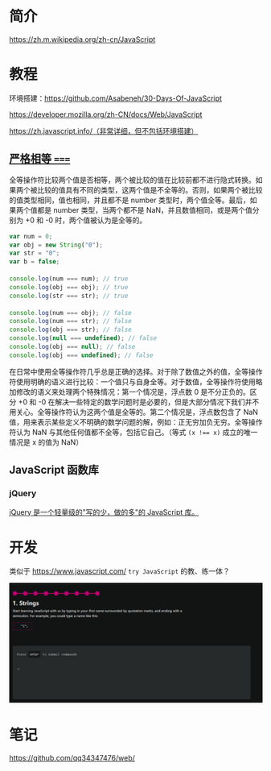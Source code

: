# 简介

https://zh.m.wikipedia.org/zh-cn/JavaScript

# 教程

环境搭建：https://github.com/Asabeneh/30-Days-Of-JavaScript

https://developer.mozilla.org/zh-CN/docs/Web/JavaScript

https://zh.javascript.info/（非常详细，但不包括环境搭建）

## [严格相等 `===`](https://developer.mozilla.org/zh-CN/docs/Web/JavaScript/Equality_comparisons_and_sameness#严格相等)

全等操作符比较两个值是否相等，两个被比较的值在比较前都不进行隐式转换。如果两个被比较的值具有不同的类型，这两个值是不全等的。否则，如果两个被比较的值类型相同，值也相同，并且都不是 number 类型时，两个值全等。最后，如果两个值都是 number 类型，当两个都不是 NaN，并且数值相同，或是两个值分别为 +0 和 -0 时，两个值被认为是全等的。

```javascript
var num = 0;
var obj = new String("0");
var str = "0";
var b = false;

console.log(num === num); // true
console.log(obj === obj); // true
console.log(str === str); // true

console.log(num === obj); // false
console.log(num === str); // false
console.log(obj === str); // false
console.log(null === undefined); // false
console.log(obj === null); // false
console.log(obj === undefined); // false
```

在日常中使用全等操作符几乎总是正确的选择。对于除了数值之外的值，全等操作符使用明确的语义进行比较：一个值只与自身全等。对于数值，全等操作符使用略加修改的语义来处理两个特殊情况：第一个情况是，浮点数 0 是不分正负的。区分 +0 和 -0 在解决一些特定的数学问题时是必要的，但是大部分情况下我们并不用关心。全等操作符认为这两个值是全等的。第二个情况是，浮点数包含了 NaN 值，用来表示某些定义不明确的数学问题的解，例如：正无穷加负无穷。全等操作符认为 NaN 与其他任何值都不全等，包括它自己。（等式 `(x !== x)` 成立的唯一情况是 x 的值为 NaN）

## JavaScript 函数库

### jQuery

[jQuery 是一个轻量级的"写的少，做的多"的 JavaScript 库。](https://www.runoob.com/jquery/jquery-intro.html)

# 开发

类似于 https://www.javascript.com/ `try JavaScript` 的教、练一体？

![image-20221206175615095](README.assets/image-20221206175615095.png)

# 笔记

https://github.com/qq34347476/web/
